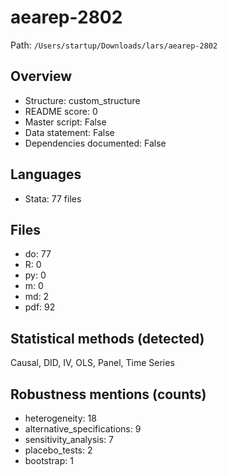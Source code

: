 # aearep-2802

Path: `/Users/startup/Downloads/lars/aearep-2802`

## Overview
- Structure: custom_structure
- README score: 0
- Master script: False
- Data statement: False
- Dependencies documented: False

## Languages
- Stata: 77 files

## Files
- do: 77
- R: 0
- py: 0
- m: 0
- md: 2
- pdf: 92

## Statistical methods (detected)
Causal, DID, IV, OLS, Panel, Time Series

## Robustness mentions (counts)
- heterogeneity: 18
- alternative_specifications: 9
- sensitivity_analysis: 7
- placebo_tests: 2
- bootstrap: 1